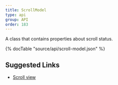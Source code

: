 ```yaml
---
title: ScrollModel
type: api
group: API
order: 183
---
```

A class that contains properties about scroll status.

{% docTable "source/api/scroll-model.json" %}

## Suggested Links

* [Scroll view](/doc/api/scroll-view.html)

